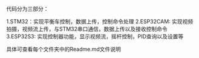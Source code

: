 
代码分为三部分：

1.STM32：实现平衡车控制，数据上传，控制命令处理
2.ESP32CAM: 实现视频拍摄，视频流上传，与STM32串口通信，数据上传以及接收控制命令
3.ESP32S3: 实现控制器功能，显示视频流，摇杆控制，PID查询以及设置等

具体可查看每个文件夹中的Readme.md文件说明